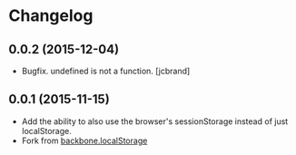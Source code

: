 # Changelog

## 0.0.2 (2015-12-04)

- Bugfix. undefined is not a function. [jcbrand]

## 0.0.1 (2015-11-15)

- Add the ability to also use the browser's sessionStorage instead of just localStorage.
- Fork from [backbone.localStorage](https://github.com/jeromegn/Backbone.localStorage)
